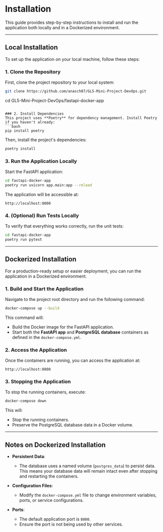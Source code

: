 # Installation

This guide provides step-by-step instructions to install and run the application both locally and in a Dockerized environment.

---

## Local Installation

To set up the application on your local machine, follow these steps:

### 1. Clone the Repository
First, clone the project repository to your local system:
```bash
git clone https://github.com/anasch07/GL5-Mini-Project-DevOps.git
```
cd GL5-Mini-Project-DevOps/fastapi-docker-app
```

### 2. Install Dependencies
This project uses **Poetry** for dependency management. Install Poetry if you haven't already:
```bash
pip install poetry
```

Then, install the project's dependencies:
```bash
poetry install
```

### 3. Run the Application Locally
Start the FastAPI application:
```bash
cd fastapi-docker-app
poetry run uvicorn app.main:app --reload
```

The application will be accessible at:
```
http://localhost:8000
```

### 4. (Optional) Run Tests Locally
To verify that everything works correctly, run the unit tests:
```bash
cd fastapi-docker-app
poetry run pytest
```

---

## Dockerized Installation

For a production-ready setup or easier deployment, you can run the application in a Dockerized environment.

### 1. Build and Start the Application
Navigate to the project root directory and run the following command:
```bash
docker-compose up --build
```

This command will:
- Build the Docker image for the FastAPI application.
- Start both the **FastAPI app** and **PostgreSQL database** containers as defined in the `docker-compose.yml`.

### 2. Access the Application
Once the containers are running, you can access the application at:
```
http://localhost:8000
```

### 3. Stopping the Application
To stop the running containers, execute:
```bash
docker-compose down
```

This will:
- Stop the running containers.
- Preserve the PostgreSQL database data in a Docker volume.

---



## Notes on Dockerized Installation

- **Persistent Data**:
  - The database uses a named volume (`postgres_data`) to persist data. This means your database data will remain intact even after stopping and restarting the containers.

- **Configuration Files**:
  - Modify the `docker-compose.yml` file to change environment variables, ports, or service configurations.

- **Ports**:
  - The default application port is `8000`.
  - Ensure the port is not being used by other services.